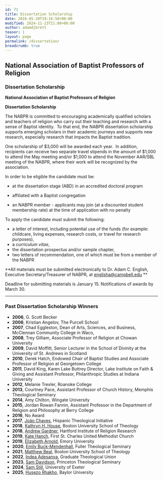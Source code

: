 ```yaml
---
id: 71
title: Dissertation Scholarship
date: 2016-05-20T19:16:58+00:00
modified: 2024-11-23T21:00+00:00
author: adamdjbrett
teaser: |
layout: page
permalink: /dissertation/
breadcrumb: true
---
```

## **National Association of Baptist Professors of Religion**

### **Dissertation Scholarship**
**National Association of Baptist Professors of Religion**

**Dissertation Scholarship**

The NABPR is committed to encouraging academically qualified scholars and teachers of religion who carry out their teaching and research with a sense of Baptist identity.  To that end, the NABPR dissertation scholarship supports emerging scholars in their academic journeys and supports new research, especially research that impacts the Baptist tradition.

One scholarship of $3,000 will be awarded each year.  In addition, recipients can receive two separate travel stipends in the amount of $1,000 to attend the May meeting and/or $1,000 to attend the November AAR/SBL meeting of the NABPR, where their work will be recognized by the association. 

In order to be eligible the candidate must be:

- at the dissertation stage (ABD) in an accredited doctoral program

- affiliated with a Baptist congregation

- an NABPR member - applicants may join (at a discounted student membership rate) at the time of application with no penalty

To apply the candidate must submit the following:

-   a letter of interest, including potential use of the funds (for example: childcare, living expenses, research costs, or travel for research purposes),
-   a *curriculum vitae*,
-   the dissertation prospectus and/or sample chapter,
-   two letters of recommendation, one of which must be from a member of the NABPR

**All materials must be submitted electronically to Dr. Adam C. English, Executive Secretary/Treasurer of NABPR, at <englisha@campbell.edu> **

Deadline for submitting materials is January 15. Notifications of awards by March 30.

***

### Past Dissertation Scholarship Winners

*   **2006**, G. Scott Becker
*   **2006**, Kristian Angelov, The Purcell School
*   **2007**, Chad Eggleston, Dean of Arts, Sciences, and Business, McClennan Community College in Waco,
*   **2008**, Trey Gilliam, Associate Professor of Religion at Chowan University
*   **2009**, David Moffitt, Senior Lecturer in the School of Divinity at the University of St. Andrews in Scotland
*   **2010**, Derek Hatch, Endowed Chair of Baptist Studies and Associate Professor of Religion at Georgetown College
*   **2011**, David King, Karen Lake Buttrey Director, Lake Institute on Faith & Giving and Assistant Professor, Philanthropic Studies at Indiana University
*   **2012**, Melanie Trexler, Roanoke College
*   **2013**, Courtney Pace, Assistant Professor of Church History, Memphis Theological Seminary
*   **2014**, Amy Chilton, Wingate University
*   **2015**, Jordan Rowan Fannin, Assistant Professor in the Department of Religion and Philosophy at Berry College
*   **2016**, No Award
*   **2017**, [João Chaves](/joao-chaves/), Hispanic Theological Initiative
*   **2018**, [Kathryn H. House](/congratulations-to-dissertation-scholarship-awardees-kathryn-house-andrew-gardner/), Boston University School of Theology
*   **2018**, [Andrew Gardner](/congratulations-to-dissertation-scholarship-awardees-kathryn-house-andrew-gardner/), Hartford Institute of Religion Research
*   **2019**, [Kate Hanch](/dissertation-scholarship-awardees-arnold-hanch/), First St. Charles United Methodist Church
*   **2019**, [Elizabeth Arnold](/dissertation-scholarship-awardees-arnold-hanch/), Emory University
*   **2020**, [Emily Buck-Mendenhall](/dissertation-winner-emily-buck-mendenhall/), Fuller Theological Seminary
*   **2021**, [Matthew Beal](/2021-dissertation-scholarship-awardee-matthew-beal/), Boston University School of Theology
*   **2022**, [Indea Adesanya](/2022-dissertation-award-winner/), Graduate Theological Union
*   **2023**, [Sam Davidson](/sam-davidson/), Princeton Theological Seminary
*   **2024**, [Sam Still](/sam-still/), University of Exeter
*   **2025**, [Husezo Rhakho](/2025-06-12-dissertation-award-scholarship-winner-husezo-rhakho/), Baylor University